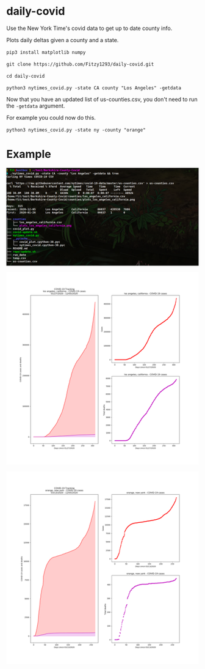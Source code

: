 # daily-covid

Use the New York Time's covid data to get up to date county info.

Plots daily deltas given a county and a state.

`pip3 install matplotlib numpy`

`git clone https://github.com/Fitzy1293/daily-covid.git`

`cd daily-covid`

`python3 nytimes_covid.py -state CA county "Los Angeles" -getdata`

Now that you have an updated list of us-counties.csv, you don't need to run the `-getdata` argument.

For example you could now do this.

`python3 nytimes_covid.py -state ny -county "orange"`

# Example

![image](example.png)

![image](plots_los_angeles_california.png)

![image](plots_orange_new_york.png)
